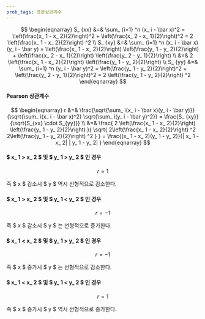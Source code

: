 ```yaml
---
prob_tags: 표본상관계수
---
```

<div>

$$ \begin{eqnarray}
S_ {xx} &=& \sum_ {i=1} ^n  (x_ i - \bar x)^2 = \left(\frac{x_ 1 - x_ 2}{2}\right)^2 + \left(\frac{x_ 2 - x_ 1}{2}\right)^2 = 2 \left(\frac{x_ 1 - x_ 2}{2}\right) ^2 \\
S_ {xy} &=& \sum_ {i=1} ^n  (x_ i - \bar x)(y_ i - \bar y) = \left(\frac{x_ 1 - x_ 2}{2}\right) \left(\frac{y_ 1 - y_ 2}{2}\right) + \left(\frac{x_ 2 - x_ 1}{2}\right) \left(\frac{y_ 2 - y_ 1}{2}\right) \\
&=& 2 \left(\frac{x_ 1 - x_ 2}{2}\right) \left(\frac{y_ 1 - y_ 2}{2}\right) \\
S_ {yy} &=& \sum_ {i=1} ^n  (y_ i - \bar y)^2 = \left(\frac{y_ 1 - y_ 2}{2}\right)^2 + \left(\frac{y_ 2 - y_ 1}{2}\right)^2 = 2 \left(\frac{y_ 1 - y_ 2}{2}\right) ^2
\end{eqnarray} $$

#### Pearson 상관계수 ####

$$ \begin{eqnarray}
r &=& \frac{\sqrt{\sum_ i(x_ i - \bar x)(y_ i - \bar y)}}{\sqrt{\sum_ i(x_ i - \bar x)^2} \sqrt{\sum_ i(y_ i - \bar y)^2}} = \frac{S_ {xy}}{\sqrt{S_{xx} \cdot S_{yy}}} \\
&=& \frac{ 2 \left(\frac{x_ 1 - x_ 2}{2}\right) \left(\frac{y_ 1 - y_ 2}{2}\right) }{ \sqrt{ 2\left(\frac{x_ 1 - x_ 2}{2}\right) ^2 2\left(\frac{y_ 1 - y_ 2}{2}\right) ^2 } } = \frac{(x_ 1 - x_ 2)(y_ 1 - y_ 2)}{|
x_ 1 - x_ 2|
|
y_ 1 - y_ 2|
}
\end{eqnarray} $$

#### $ x_ 1 > x_ 2 $ 및 $ y_ 1 > y_ 2 $ 인 경우 ####

$$ r = 1 $$

즉 $ x $ 감소시 $ y $ 역시 선형적으로 감소한다.

#### $ x_ 1 > x_ 2 $ 및 $ y_ 1 < y_ 2 $ 인 경우 ####

$$ r = - 1 $$

즉 $ x $ 감소시 $ y $ 는 선형적으로 증가한다.

#### $ x_ 1 < x_ 2 $ 및 $ y_ 1 > y_ 2 $ 인 경우 ####

$$ r = - 1 $$

즉 $ x $ 증가시 $ y $ 는 선형적으로 감소한다.

#### $ x_ 1 < x_ 2 $ 및 $ y_ 1 < y_ 2 $ 인 경우 ####

$$ r = 1 $$

즉 $ x $ 증가시 $ y $ 역시 선형적으로 증가한다.

</div>